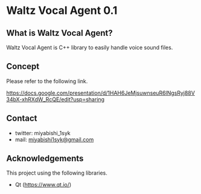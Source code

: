 # Waltz Vocal Agent 0.1
## What is Waltz Vocal Agent?
Waltz Vocal Agent is  C++ library to easily handle voice sound files.

## Concept
Please refer to the following link.

https://docs.google.com/presentation/d/1HAH6JeMjsuwnseuR6lNgsRyj88V34bX-xhRXdW_RcQE/edit?usp=sharing

## Contact
- twitter: miyabishi_1syk
- mail: miyabishi1syk@gmail.com

## Acknowledgements
This project using the following libraries.
- Qt (https://www.qt.io/)
